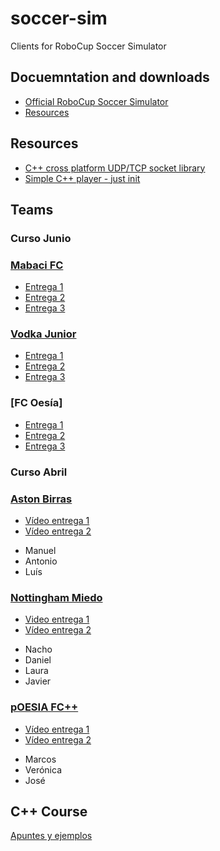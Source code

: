 # soccer-sim
Clients for RoboCup Soccer Simulator

## Docuemntation and downloads

 - [Official RoboCup Soccer Simulator](https://rcsoccersim.github.io/)
 - [Resources](https://github.com/rcsoccersim/)

## Resources
  * [C++ cross platform UDP/TCP socket library](https://github.com/andreacasalino/Minimal-Socket)
  * [Simple C++ player - just init](./player/)

## Teams


### Curso Junio

### [Mabaci FC](https://github.com/theDn2000/TB.git)

  * [Entrega 1](https://youtu.be/-Q6tBKK7FWM)
  * [Entrega 2](https://www.youtube.com/watch?v=2dPoTSkXglE)
  * [Entrega 3](https://www.youtube.com/watch?v=WW2VjgMW_Rk)

### [Vodka Junior](https://github.com/antonsouto/RoboCup)
  * [Entrega 1](https://www.youtube.com/watch?v=_vmM50ikIMw)
  * [Entrega 2](https://www.youtube.com/watch?v=uvWAVy6LjdQ)
  * [Entrega 3](https://www.youtube.com/watch?v=H4AYE0U0pqw)

### [FC Oesía]
  * [Entrega 1](https://youtu.be/4RjC6QyC7q8)
  * [Entrega 2](https://youtu.be/f-2Kgo2raDM?si=GUTLZu8N94sT-041)
  * [Entrega 3](https://www.youtube.com/watch?v=Tzo-u01p2M0)




### Curso Abril

### [Aston Birras](https://github.com/manumorales98/robocup)

  * [Vídeo entrega 1](https://www.youtube.com/watch?v=8vt_QR-CHFo)
  * [Vídeo entrega 2](https://www.youtube.com/watch?v=OzB2HugwDEM)

 - Manuel
 - Antonio
 - Luís

### [Nottingham Miedo](https://github.com/NachoGarciaGodin/RoboCup-Equipo2)

  * [Video entrega 1](https://youtu.be/3fuRao7tuGI )
  * [Vídeo entrega 2](https://www.youtube.com/watch?v=uIfhe0E4dRY)

 - Nacho
 - Daniel
 - Laura
 - Javier

### [pOESIA FC++](https://github.com/veroxandra/NewRoboCup)

  * [Vídeo entrega 1](https://www.youtube.com/watch?v=EZj3Ui9sVZA)
  * [Vídeo entrega 2](https://youtu.be/WoG46Dlhj4k)

 - Marcos
 - Verónica
 - José

## C++ Course

[Apuntes y ejemplos](https://github.com/avalero/curso-cpp)
